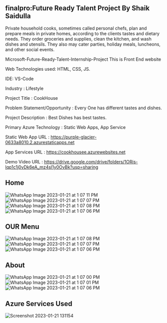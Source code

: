 ## finalpro:Future Ready Talent Project By Shaik Saidulla

Private household cooks, sometimes called personal chefs, plan and prepare meals in private homes, according to the clients tastes and dietary needs. They order groceries and supplies, clean the kitchen, and wash dishes and utensils. They also may cater parties, holiday meals, luncheons, and other social events.

Microsoft-Future-Ready-Talent-Internship-Project This is Front End website

Web Technologies used: HTML, CSS, JS.

IDE: VS-Code

Industry : Lifestyle

Project Title : CookHouse

Problem Statement/Opportunity : Every One has different tastes and dishes.

Project Description : Best Dishes has best tastes.

Primary Azure Technology : Static Web Apps, App Service

Static Web App URL : https://purple-glacier-0633a8010.2.azurestaticapps.net

App Services URL : https://cookhousee.azurewebsites.net

Demo Video URL : https://drive.google.com/drive/folders/1ORis-lqp1c1j0vDk6eA_mz4sl1y0OvBk?usp=sharing

## Home
![WhatsApp Image 2023-01-21 at 1 07 11 PM](https://user-images.githubusercontent.com/112747330/213849269-2b66151d-3aa3-4c64-88ca-af5be065b1c3.jpeg)
![WhatsApp Image 2023-01-21 at 1 07 07 PM](https://user-images.githubusercontent.com/112747330/213849282-2aef6c31-79ba-4c19-a0ab-1600ca2c0a2d.jpeg)
![WhatsApp Image 2023-01-21 at 1 07 08 PM](https://user-images.githubusercontent.com/112747330/213849285-e806f47e-1a26-4151-806f-525b41cc3da5.jpeg)
![WhatsApp Image 2023-01-21 at 1 07 06 PM](https://user-images.githubusercontent.com/112747330/213849287-96f74415-ec5c-4ab4-acc6-d0d26ca98eb4.jpeg)


## OUR Menu
![WhatsApp Image 2023-01-21 at 1 07 08 PM](https://user-images.githubusercontent.com/112747330/213849297-9d3a83b4-c8e0-4c2d-a857-d42cea13150d.jpeg)
![WhatsApp Image 2023-01-21 at 1 07 07 PM](https://user-images.githubusercontent.com/112747330/213849301-78e40aff-3d3b-4b37-bad8-244fba6e3015.jpeg)
![WhatsApp Image 2023-01-21 at 1 07 06 PM](https://user-images.githubusercontent.com/112747330/213849308-55fc9c37-cc56-42c7-88d7-8acb4ce1561f.jpeg)

## About
![WhatsApp Image 2023-01-21 at 1 07 00 PM](https://user-images.githubusercontent.com/112747330/213849317-511bb853-fd49-47dd-a6e4-3dc6c598dfd2.jpeg)
![WhatsApp Image 2023-01-21 at 1 07 01 PM](https://user-images.githubusercontent.com/112747330/213849318-c9268c51-daf0-4759-92df-418d788270f3.jpeg)
![WhatsApp Image 2023-01-21 at 1 07 06 PM](https://user-images.githubusercontent.com/112747330/213849336-36aeec4b-65ec-4be8-a5e0-905fc4b48878.jpeg)

## Azure Services Used
![Screenshot 2023-01-21 131154](https://user-images.githubusercontent.com/112747330/213849205-f0611311-d9bf-47d2-82de-e29758a377d7.png)
